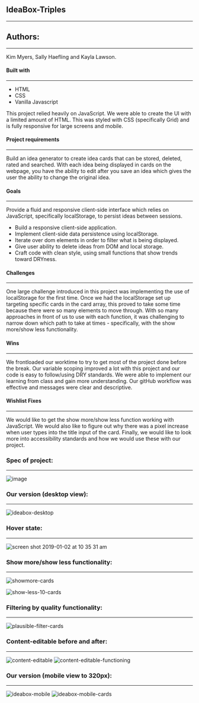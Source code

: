## IdeaBox-Triples
---


## Authors:
---
Kim Myers, Sally Haefling and Kayla Lawson. 


#### Built with
---
* HTML
* CSS 
* Vanilla Javascript

This project relied heavily on JavaScript. We were able to create the UI with a limited amount of HTML. This was styled with CSS (specifically Grid) and is fully responsive for large screens and mobile. 


#### Project requirements
---
Build an idea generator to create idea cards that can be stored, deleted, rated and searched. With each idea being displayed in cards on the webpage, you have the ability to edit after you save an idea which gives the user the ability to change the original idea. 


#### Goals
---
Provide a fluid and responsive client-side interface which relies on JavaScript, specifically localStorage, to persist ideas between sessions.

* Build a responsive client-side application.
* Implement client-side data persistence using localStorage.
* Iterate over dom elements in order to filter what is being displayed.
* Give user ability to delete ideas from DOM and local storage.
* Craft code with clean style, using small functions that show trends toward DRYness.


#### Challenges
---
One large challenge introduced in this project was implementing the use of localStorage for the first time. Once we had the localStorage set up targeting specific cards in the card array, this proved to take some time because there were so many elements to move through. With so many approaches in front of us to use with each function, it was challenging to narrow down which path to take at times - specifically, with the show more/show less functionality.


#### Wins
---
We frontloaded our worktime to try to get most of the project done before the break. Our variable scoping improved a lot with this project and our code is easy to follow/using DRY standards. We were able to implement our learning from class and gain more understanding. Our gitHub workflow was effective and messages were clear and descriptive.


#### Wishlist Fixes
---
We would like to get the show more/show less function working with JavaScript. We would also like to figure out why there was a pixel increase when user types into the title input of the card. Finally, we would like to look more into accessibility standards and how we would use these with our project.


### Spec of project:
---
![image](https://user-images.githubusercontent.com/40863560/50604249-83696700-0e7b-11e9-9c1c-bc37d508978e.png)


### Our version (desktop view):
---
![ideabox-desktop](https://user-images.githubusercontent.com/40863560/50604205-5c129a00-0e7b-11e9-9e92-6074296ce0a0.png)

### Hover state:
---
![screen shot 2019-01-02 at 10 35 31 am](https://user-images.githubusercontent.com/40863560/50604336-d80ce200-0e7b-11e9-8148-0ed823f7461b.png)


### Show more/show less functionality: 
---
![showmore-cards](https://user-images.githubusercontent.com/40863560/50604389-02f73600-0e7c-11e9-8621-6e75eed62d80.png)

![show-less-10-cards](https://user-images.githubusercontent.com/40863560/50604396-068abd00-0e7c-11e9-8b60-d083e6772bdc.png)


### Filtering by quality functionality:
---
![plausible-filter-cards](https://user-images.githubusercontent.com/40863560/50604828-6f266980-0e7d-11e9-8bc3-e5e2d39eae15.jpeg)


### Content-editable before and after:
---
![content-editable](https://user-images.githubusercontent.com/40863560/50604470-510c3980-0e7c-11e9-859e-17c005dfdb7e.png)
![content-editable-functioning](https://user-images.githubusercontent.com/40863560/50604471-510c3980-0e7c-11e9-8851-60fb6630f96c.png)


### Our version (mobile view to 320px):
---
![ideabox-mobile](https://user-images.githubusercontent.com/40863560/50604526-7ac56080-0e7c-11e9-87f7-5d741a8315b9.png)
![ideabox-mobile-cards](https://user-images.githubusercontent.com/40863560/50604528-7ac56080-0e7c-11e9-8f74-921b68a7192b.png)






